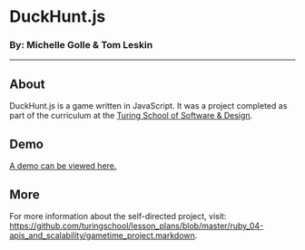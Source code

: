 # DuckHunt.js

### By: Michelle Golle & Tom Leskin

--------

## About

DuckHunt.js is a game written in JavaScript. It was a project completed as part of the curriculum at the [Turing School of Software & Design](http://turing.io/).

## Demo

[A demo can be viewed here.](http://tleskin.github.io/duck-hunt)

## More

For more information about the self-directed project, visit: https://github.com/turingschool/lesson_plans/blob/master/ruby_04-apis_and_scalability/gametime_project.markdown.
